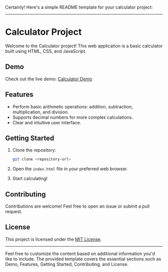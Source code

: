 Certainly! Here's a simple README template for your calculator project:

---

# Calculator Project

Welcome to the Calculator project! This web application is a basic calculator built using HTML, CSS, and JavaScript.

## Demo

Check out the live demo: [Calculator Demo](https://splendid-eclair-1beda2.netlify.app/)

## Features

- Perform basic arithmetic operations: addition, subtraction, multiplication, and division.
- Supports decimal numbers for more complex calculations.
- Clear and intuitive user interface.

## Getting Started

1. Clone the repository:

    ```bash
    git clone <repository-url>
    ```

2. Open the `index.html` file in your preferred web browser.

3. Start calculating!

## Contributing

Contributions are welcome! Feel free to open an issue or submit a pull request.

## License

This project is licensed under the [MIT License](LICENSE).

---

Feel free to customize the content based on additional information you'd like to include. The provided template covers the essential sections such as Demo, Features, Getting Started, Contributing, and License.